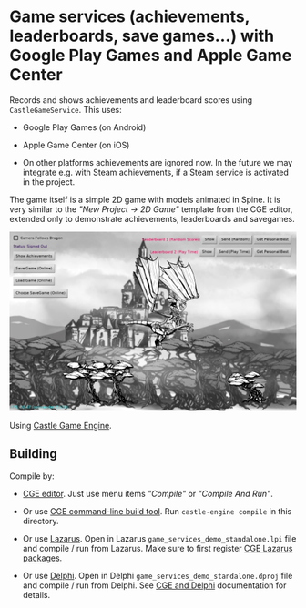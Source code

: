 # Game services (achievements, leaderboards, save games...) with Google Play Games and Apple Game Center

Records and shows achievements and leaderboard scores using `CastleGameService`. This uses:

- Google Play Games (on Android)

- Apple Game Center (on iOS)

- On other platforms achievements are ignored now. In the future we may integrate e.g. with Steam achievements, if a Steam service is activated in the project.

The game itself is a simple 2D game with models animated in Spine. It is very similar to the _"New Project -> 2D Game"_ template from the CGE editor, extended only to demonstrate achievements, leaderboards and savegames.

![Screenshot](screenshot.jpg)

Using [Castle Game Engine](https://castle-engine.io/).

## Building

Compile by:

- [CGE editor](https://castle-engine.io/editor). Just use menu items _"Compile"_ or _"Compile And Run"_.

- Or use [CGE command-line build tool](https://castle-engine.io/build_tool). Run `castle-engine compile` in this directory.

- Or use [Lazarus](https://www.lazarus-ide.org/). Open in Lazarus `game_services_demo_standalone.lpi` file and compile / run from Lazarus. Make sure to first register [CGE Lazarus packages](https://castle-engine.io/lazarus).

- Or use [Delphi](https://www.embarcadero.com/products/Delphi). Open in Delphi `game_services_demo_standalone.dproj` file and compile / run from Delphi. See [CGE and Delphi](https://castle-engine.io/delphi) documentation for details.
